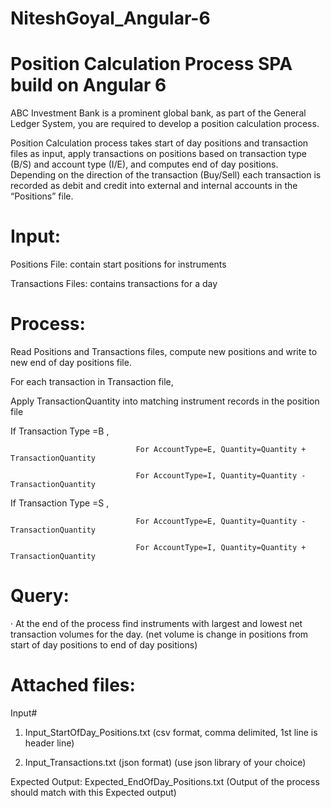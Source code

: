 # NiteshGoyal_Angular-6

# Position Calculation Process SPA build on Angular 6

ABC Investment Bank is a prominent global bank, as part of the General Ledger System, you are required to develop a position calculation process.

Position Calculation process takes start of day positions and transaction files as input, apply transactions on positions based on transaction type (B/S) and account type (I/E), and computes end of day positions. Depending on the direction of the transaction (Buy/Sell) each transaction is recorded as debit and credit into external and internal accounts in the “Positions” file.

 

# Input:

Positions File: contain start positions for instruments

Transactions Files: contains transactions for a day

 

# Process:

Read Positions and Transactions files, compute new positions and write to new end of day positions file.

For each transaction in Transaction file,

Apply TransactionQuantity into matching instrument records in the position file

If Transaction Type =B ,

                                For AccountType=E, Quantity=Quantity + TransactionQuantity

                                For AccountType=I, Quantity=Quantity - TransactionQuantity

If Transaction Type =S ,

                                For AccountType=E, Quantity=Quantity - TransactionQuantity

                                For AccountType=I, Quantity=Quantity + TransactionQuantity

 

# Query:

·         At the end of the process find instruments with largest and lowest net transaction volumes for the day. (net volume is change in positions from start of day positions to end of day positions)

 

 

# Attached files:

Input#

1. Input_StartOfDay_Positions.txt  (csv format, comma delimited, 1st line is header line)

2. Input_Transactions.txt (json format)  (use json library of your choice)

 

Expected Output: Expected_EndOfDay_Positions.txt (Output of the process should match with this Expected output)

